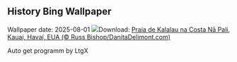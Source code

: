 ## History Bing Wallpaper
Wallpaper date: 2025-08-01
![](https://www.bing.com/th?id=OHR.NaPaliKauai_PT-BR1647941765_UHD.jpg&w=1000)Download: [Praia de Kalalau na Costa Nā Pali, Kauai, Havaí, EUA (© Russ Bishop/DanitaDelimont.com)](https://www.bing.com/th?id=OHR.NaPaliKauai_PT-BR1647941765_UHD.jpg)

Auto get programm by LtgX
